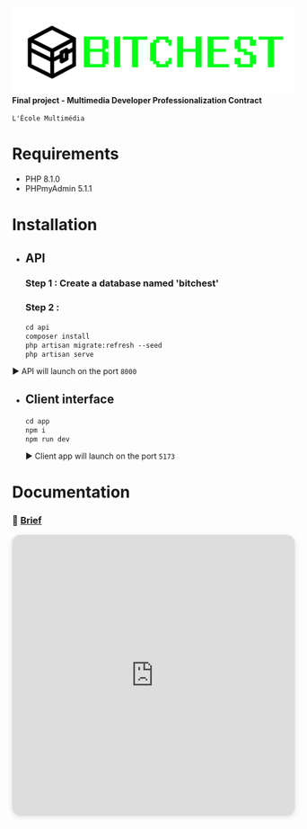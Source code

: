 ![bitchest logo](/documents/images/bitchest_logo.png)
**Final project - Multimedia Developer Professionalization Contract** <br >

`L'École Multimédia`

# Requirements

- PHP 8.1.0
- PHPmyAdmin 5.1.1

# Installation

- ## API

  ### Step 1 : Create a database named 'bitchest'

  ### Step 2 :

  ```shell
  cd api
  composer install
  php artisan migrate:refresh --seed
  php artisan serve
  ```

▶️ API will launch on the port `8000`

- ## Client interface

  ```shell
  cd app
  npm i
  npm run dev
  ```

  ▶️ Client app will launch on the port `5173`

# Documentation

### 🔗 [Brief](/documents/brief.docx)

<iframe width="100%" height="500px" style="box-shadow: 0 2px 8px 0 rgba(63,69,81,0.16); border-radius:15px;" allowtransparency="true" allowfullscreen="true" scrolling="no" title="Embedded DrawSQL IFrame" frameborder="0" src="https://drawsql.app/teams/a-523/diagrams/bit-chest/embed"></iframe>
